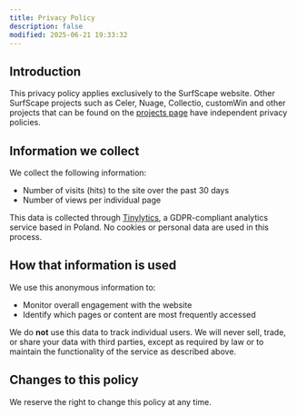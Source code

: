 ```yaml
---
title: Privacy Policy
description: false
modified: 2025-06-21 19:33:32
---
```


## Introduction

This privacy policy applies exclusively to the SurfScape website. Other SurfScape projects such as Celer, Nuage, Collectio, customWin and other projects that can be found on the [projects page](/projects) have independent privacy policies.

## Information we collect

We collect the following information:

- Number of visits (hits) to the site over the past 30 days
- Number of views per individual page

This data is collected through [Tinylytics](https://tinylytics.app/), a GDPR-compliant analytics service based in Poland. No cookies or personal data are used in this process.

## How that information is used

We use this anonymous information to:

- Monitor overall engagement with the website
- Identify which pages or content are most frequently accessed

We do **not** use this data to track individual users. We will never sell, trade, or share your data with third parties, except as required by law or to maintain the functionality of the service as described above.

## Changes to this policy

We reserve the right to change this policy at any time.

